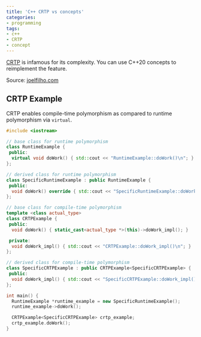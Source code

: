 ```yaml
---
title: 'C++ CRTP vs concepts'
categories:
- programming
tags:
- c++
- CRTP
- concept
---
```


[CRTP](https://en.cppreference.com/w/cpp/language/crtp) is infamous for its complexity.
You can use C++20 concepts to reimplement the feature.

Source: [joelfilho.com](https://joelfilho.com/blog/2021/emulating_crtp_with_cpp_concepts/)


## CRTP Example

CRTP enables compile-time polymorphism as compared to runtime polymorphism via `virtual`.

```cpp
#include <iostream>

// base class for runtime polymorphism
class RuntimeExample {
 public:
  virtual void doWork() { std::cout << "RuntimeExample::doWork()\n"; }
};

// derived class for runtime polymorphism
class SpecificRuntimeExample : public RuntimeExample {
 public:
  void doWork() override { std::cout << "SpecificRuntimeExample::doWork()\n"; }
};

// base class for compile-time polymorphism
template <class actual_type>
class CRTPExample {
 public:
  void doWork() { static_cast<actual_type *>(this)->doWork_impl(); }

 private:
  void doWork_impl() { std::cout << "CRTPExample::doWork_impl()\n"; }
};

// derived class for compile-time polymorphism
class SpecificCRTPExample : public CRTPExample<SpecificCRTPExample> {
 public:
  void doWork_impl() { std::cout << "SpecificCRTPExample::doWork_impl()\n"; }
};

int main() {
  RuntimeExample *runtime_example = new SpecificRuntimeExample();
  runtime_example->doWork();

  CRTPExample<SpecificCRTPExample> crtp_example;
  crtp_example.doWork();
}
```
